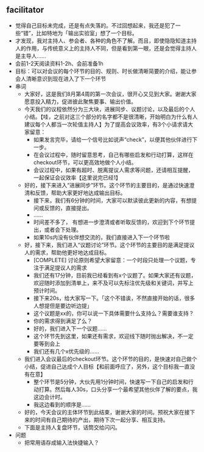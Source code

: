 ## facilitator

- 觉得自己目标未完成，还是有点失落的。不过回想起来，我还是犯了一些“错”，比如特地为「输出实验室」想了一个目标。
- 才发现，我对主持人、参会者、各种的角色不了解。而且，即使隐隐知道主持人的作用，与传统意义上的主持人不同，但是看到第一眼，还是会觉得主持人是主导人……
- 会前1-2天阅读资料1-2h、会前准备1h
- 目标：可以对会议的每个环节的目的、规则、时长做清晰简要的介绍，能让参会人清晰意识到现在进入了下一个环节
- 串词
  - 大家好，这是我们8月第4周的第一次会议，很开心又见到大家。谢谢大家愿意投入精力，促进彼此聚焦要事、输出价值。
  - 今天我们的议程依然分为三大块，进展同步、议题讨论，以及最后的个人小结。【哇，之前对这三个部分的名字都不是很清晰，开始明白为什么有人建议每个人都当一次轮值主持人】为了提高会议效率，有3个小请求请大家留意：
    - 如果发言完毕，请给一个信号比如说声“check”，以便其他伙伴进行下一步。
    - 在会议过程中，随时留意思考，自己有哪些启发和行动打算，这样在checkout环节，可以更高效地做个人小结。
    - 会议过程中，如果有超时、脱离提议人需求等问题，还请相互提醒，一起保证会议效率【这里说完已经1】
  - 好的，接下来进入“进展同步”环节。这个环节的主要目的，是通过快速澄清和反馈，帮助大家更好地达成输出目标。
    - 接下来，我们有6分钟的时间，大家可以默读彼此更新的内容，有想提问或反馈的，直接提出。
    - ……
    - 时间差不多了， 有想进一步澄清或者听取反馈的，欢迎到下个环节提出，或者会下处理。
    - 如果10s内没有伙伴想交流的，我们直接进入下一个环节啦
  - 好，接下来，我们进入“议题讨论”环节。这个环节的主要目的是满足提议人的需求，帮助他更好地达成目标。
    - [COMPLETE] 讨论原则希望大家留意：一个时段只处理一个议题，专注于满足提议人的需求
    - 我们还有17分钟，目前我已经看到有x个议题了。如果大家还有议题，欢迎随时添加到清单上，来不及可以先标注优先级和关键词，并写上预计时间。
    - 接下来20s，给大家写一下。「这个不错诶，不然直接开始的话，很多人想提但是要边听边提」
    - 这个议题是xx的，你可以说一下具体需要什么支持么？需要谁支持？
    - 你的需求得到满足了么？
    - 好的，我们进入下一个议题……
    - 这个环节先到这里，如果还有需求，欢迎线下随时抛出解决，不一定要等到会上
    - 我们还有几个x优先级的……
  - 我们进入会议最后的checkout环节。这个环节的目的，是快速对自己做个小结，促进自己达成个人目标【和前面呼应了，另外，这个目标我一直没有在意】
    - 整个环节是5分钟，大伙先用1分钟时间，快速写一下自己的启发和行动打算。然后每人30s，口头分享一个最希望其他伙伴了解的要点，我这边会计时。
    - 我这边看到的顺序是……
  - 好的，今天会议的主体环节到此结束，谢谢大家的时间。预祝大家在接下来的时间有自己期待的产出，期待下次一起分享、相互支持。
  - 下面是主持人复盘环节，话筒交给闪闪。
- 问题
  - 把常用语存成输入法快捷输入？